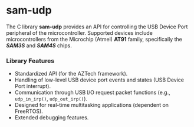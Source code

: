 
# sam-udp

The C library **sam-udp** provides an API for controlling the USB Device Port peripheral
of the microcontroller. Supported devices include microcontrollers from the Microchip
(Atmel) **AT91** family, specifically the ***SAM3S*** and ***SAM4S*** chips.

### Library Features

- Standardized API (for the AZTech framework).
- Handling of low-level USB device port events and states (USB Device Port interrupt).
- Communication through USB I/O request packet functions (e.g., `udp_in_irp()`, `udp_out_irp()`).
- Designed for real-time multitasking applications (dependent on FreeRTOS).
- Extended debugging features.
